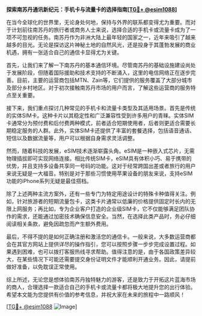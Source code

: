 **探索南苏丹通讯新纪元：手机卡与流量卡的选择指南[[TG💪+ @esim1088](https://t.me/s/esim1088)]**

在当今全球化的世界里，无论身处何地，保持与外界的联系都变得尤为重要。而对于计划前往南苏丹的旅行者或商务人士来说，选择合适的手机卡或流量卡成为了一项不可忽视的任务。南苏丹作为非洲大陆上最年轻的国家之一，近年来吸引了越来越多的目光。无论是探访这片神秘土地的自然风光，还是投身于其蓬勃发展的商业机遇，拥有一张适合自己的通信卡显得尤为关键。

首先，让我们来了解一下南苏丹的基本通信环境。尽管南苏丹的基础设施建设尚处于发展阶段，但随着国际援助和技术支持的不断涌入，这里的电信网络正在逐步完善。目前，主要的运营商包括MTN、Zain等，它们提供的服务覆盖了大部分城市及部分乡村地区。对于初次接触南苏丹市场的用户而言，了解这些运营商的服务特点至关重要。

接下来，我们重点探讨几种常见的手机卡和流量卡类型及其适用场景。首先是传统的实体SIM卡。这种卡片以其稳定性和广泛兼容性受到许多用户的青睐。实体SIM卡通常分为预付费和后付费两种模式，前者适合短期使用者，后者则更适合需要长期稳定服务的人群。此外，实体SIM卡还提供了丰富的套餐选择，包括语音通话、短信以及数据流量等，用户可以根据自身需求灵活调整。

然而，随着科技的发展，eSIM技术逐渐崭露头角。eSIM是一种嵌入式芯片，无需物理插拔即可实现网络连接。相比传统SIM卡，eSIM具有体积小巧、易于携带的优势，并且支持多设备共享同一号码的功能。这对于经常跨国出差或者旅行的用户来说无疑是一大福音。特别是对于那些习惯使用苹果设备的朋友来说，支持eSIM功能的iPhone系列无疑是最佳搭档。

除了上述两种主流方案外，还有一些专门为特定用途设计的特殊卡种值得关注。例如，针对旅游者的短期流量包卡，这类卡片通常以低廉的价格提供固定时长内的无限上网服务；再比如，专为企业客户打造的企业级SIM卡，它不仅能够满足团队协作的需求，还能通过加密技术确保信息安全。当然，在选择此类产品时，务必仔细阅读相关条款，避免因疏忽而产生额外费用。

最后，不得不提的是如何正确注册和激活您的通信卡。一般来说，大多数运营商都会在其官方网站上提供详尽的操作指引，您可以按照步骤一步步完成设置过程。如果遇到困难，也可以拨打客服热线寻求帮助。值得注意的是，由于各国政策差异较大，在某些情况下可能还需要提交身份证明文件才能顺利开通业务。因此，请提前做好准备，以免耽误正常使用。

综上所述，无论您是想体验南苏丹独特魅力的游客，还是致力于开拓这片蓝海市场的商人，合理选择一款适合自己的手机卡或流量卡都将极大地提升您的出行体验。希望本文能为您提供有价值的参考信息，并祝大家在未来的旅程中一路顺风！

[[TG💪+ @esim1088](https://t.me/s/esim1088) ![Image](https://i.postimg.cc/4NQfJmqS/Snipaste-2025-05-13-00-14-12.png)]